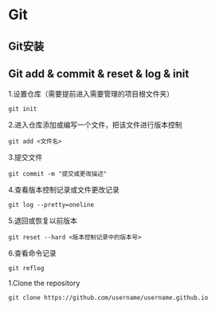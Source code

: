 # Git

## Git安装

## Git add & commit & reset & log & init


1.设置仓库（需要提前进入需要管理的项目根文件夹）


```
git init 
```


2.进入仓库添加或编写一个文件，把该文件进行版本控制


```
git add <文件名>
```


3.提交文件



```
git commit -m "提交或更改描述"
```



4.查看版本控制记录或文件更改记录


```
git log --pretty=oneline  
```


5.退回或恢复以前版本



```
git reset --hard <版本控制记录中的版本号>
```


6.查看命令记录


```
git reflog
```

1.Clone the repository

```
git clone https://github.com/username/username.github.io
```
